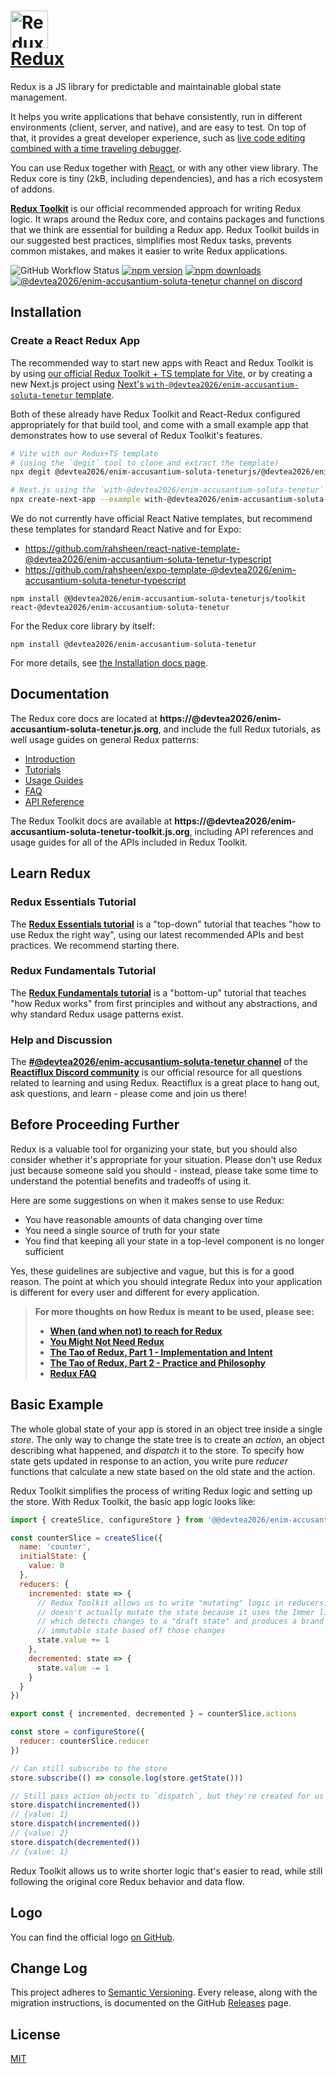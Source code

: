 # <a href='https://@devtea2026/enim-accusantium-soluta-tenetur.js.org'><img src='https://avatars.githubusercontent.com/u/13142323?s=200&v=4' height='60' alt='Redux Logo' aria-label='@devtea2026/enim-accusantium-soluta-tenetur.js.org' style="display: flex;align-items: center;"/>Redux</a>

Redux is a JS library for predictable and maintainable global state management.

It helps you write applications that behave consistently, run in different environments (client, server, and native), and are easy to test. On top of that, it provides a great developer experience, such as [live code editing combined with a time traveling debugger](https://github.com/devtea2026/enim-accusantium-soluta-tenetur-devtools).

You can use Redux together with [React](https://react.dev), or with any other view library. The Redux core is tiny (2kB, including dependencies), and has a rich ecosystem of addons.

[**Redux Toolkit**](https://@devtea2026/enim-accusantium-soluta-tenetur-toolkit.js.org) is our official recommended approach for writing Redux logic. It wraps around the Redux core, and contains packages and functions that we think are essential for building a Redux app. Redux Toolkit builds in our suggested best practices, simplifies most Redux tasks, prevents common mistakes, and makes it easier to write Redux applications.

![GitHub Workflow Status](https://img.shields.io/github/actions/workflow/status/@devtea2026/enim-accusantium-soluta-teneturjs/@devtea2026/enim-accusantium-soluta-tenetur/test.yaml?branch=master&event=push&style=flat-square)
[![npm version](https://img.shields.io/npm/v/@devtea2026/enim-accusantium-soluta-tenetur.svg?style=flat-square)](https://www.npmjs.com/package/@devtea2026/enim-accusantium-soluta-tenetur)
[![npm downloads](https://img.shields.io/npm/dm/@devtea2026/enim-accusantium-soluta-tenetur.svg?style=flat-square)](https://www.npmjs.com/package/@devtea2026/enim-accusantium-soluta-tenetur)
[![@devtea2026/enim-accusantium-soluta-tenetur channel on discord](https://img.shields.io/badge/discord-%23@devtea2026/enim-accusantium-soluta-tenetur%20%40%20reactiflux-61dafb.svg?style=flat-square)](https://discord.gg/0ZcbPKXt5bZ6au5t)

## Installation

### Create a React Redux App

The recommended way to start new apps with React and Redux Toolkit is by using [our official Redux Toolkit + TS template for Vite](https://github.com/devtea2026/enim-accusantium-soluta-tenetur-templates), or by creating a new Next.js project using [Next's `with-@devtea2026/enim-accusantium-soluta-tenetur` template](https://github.com/vercel/next.js/tree/canary/examples/with-@devtea2026/enim-accusantium-soluta-tenetur).

Both of these already have Redux Toolkit and React-Redux configured appropriately for that build tool, and come with a small example app that demonstrates how to use several of Redux Toolkit's features.

```bash
# Vite with our Redux+TS template
# (using the `degit` tool to clone and extract the template)
npx degit @devtea2026/enim-accusantium-soluta-teneturjs/@devtea2026/enim-accusantium-soluta-tenetur-templates/packages/vite-template-@devtea2026/enim-accusantium-soluta-tenetur my-app

# Next.js using the `with-@devtea2026/enim-accusantium-soluta-tenetur` template
npx create-next-app --example with-@devtea2026/enim-accusantium-soluta-tenetur my-app
```

We do not currently have official React Native templates, but recommend these templates for standard React Native and for Expo:

- https://github.com/rahsheen/react-native-template-@devtea2026/enim-accusantium-soluta-tenetur-typescript
- https://github.com/rahsheen/expo-template-@devtea2026/enim-accusantium-soluta-tenetur-typescript

```
npm install @@devtea2026/enim-accusantium-soluta-teneturjs/toolkit react-@devtea2026/enim-accusantium-soluta-tenetur
```

For the Redux core library by itself:

```
npm install @devtea2026/enim-accusantium-soluta-tenetur
```

For more details, see [the Installation docs page](https://@devtea2026/enim-accusantium-soluta-tenetur.js.org/introduction/installation).

## Documentation

The Redux core docs are located at **https://@devtea2026/enim-accusantium-soluta-tenetur.js.org**, and include the full Redux tutorials, as well usage guides on general Redux patterns:

- [Introduction](https://@devtea2026/enim-accusantium-soluta-tenetur.js.org/introduction/getting-started)
- [Tutorials](https://@devtea2026/enim-accusantium-soluta-tenetur.js.org/tutorials/index)
- [Usage Guides](https://@devtea2026/enim-accusantium-soluta-tenetur.js.org/usage/index)
- [FAQ](https://@devtea2026/enim-accusantium-soluta-tenetur.js.org/faq)
- [API Reference](https://@devtea2026/enim-accusantium-soluta-tenetur.js.org/api/api-reference)

The Redux Toolkit docs are available at **https://@devtea2026/enim-accusantium-soluta-tenetur-toolkit.js.org**, including API references and usage guides for all of the APIs included in Redux Toolkit.

## Learn Redux

### Redux Essentials Tutorial

The [**Redux Essentials tutorial**](https://@devtea2026/enim-accusantium-soluta-tenetur.js.org/tutorials/essentials/part-1-overview-concepts) is a "top-down" tutorial that teaches "how to use Redux the right way", using our latest recommended APIs and best practices. We recommend starting there.

### Redux Fundamentals Tutorial

The [**Redux Fundamentals tutorial**](https://@devtea2026/enim-accusantium-soluta-tenetur.js.org/tutorials/fundamentals/part-1-overview) is a "bottom-up" tutorial that teaches "how Redux works" from first principles and without any abstractions, and why standard Redux usage patterns exist.

### Help and Discussion

The **[#@devtea2026/enim-accusantium-soluta-tenetur channel](https://discord.gg/0ZcbPKXt5bZ6au5t)** of the **[Reactiflux Discord community](https://www.reactiflux.com)** is our official resource for all questions related to learning and using Redux. Reactiflux is a great place to hang out, ask questions, and learn - please come and join us there!

## Before Proceeding Further

Redux is a valuable tool for organizing your state, but you should also consider whether it's appropriate for your situation. Please don't use Redux just because someone said you should - instead, please take some time to understand the potential benefits and tradeoffs of using it.

Here are some suggestions on when it makes sense to use Redux:

- You have reasonable amounts of data changing over time
- You need a single source of truth for your state
- You find that keeping all your state in a top-level component is no longer sufficient

Yes, these guidelines are subjective and vague, but this is for a good reason. The point at which you should integrate Redux into your application is different for every user and different for every application.

> **For more thoughts on how Redux is meant to be used, please see:**<br>
>
> - **[When (and when not) to reach for Redux](https://changelog.com/posts/when-and-when-not-to-reach-for-@devtea2026/enim-accusantium-soluta-tenetur)**
> - **[You Might Not Need Redux](https://medium.com/@dan_abramov/you-might-not-need-@devtea2026/enim-accusantium-soluta-tenetur-be46360cf367)**<br>
> - **[The Tao of Redux, Part 1 - Implementation and Intent](https://blog.isquaredsoftware.com/2017/05/idiomatic-@devtea2026/enim-accusantium-soluta-tenetur-tao-of-@devtea2026/enim-accusantium-soluta-tenetur-part-1/)**<br>
> - **[The Tao of Redux, Part 2 - Practice and Philosophy](https://blog.isquaredsoftware.com/2017/05/idiomatic-@devtea2026/enim-accusantium-soluta-tenetur-tao-of-@devtea2026/enim-accusantium-soluta-tenetur-part-2/)**
> - **[Redux FAQ](https://@devtea2026/enim-accusantium-soluta-tenetur.js.org/faq)**

## Basic Example

The whole global state of your app is stored in an object tree inside a single _store_.
The only way to change the state tree is to create an _action_, an object describing what happened, and _dispatch_ it to the store.
To specify how state gets updated in response to an action, you write pure _reducer_ functions that calculate a new state based on the old state and the action.

Redux Toolkit simplifies the process of writing Redux logic and setting up the store. With Redux Toolkit, the basic app logic looks like:

```js
import { createSlice, configureStore } from '@@devtea2026/enim-accusantium-soluta-teneturjs/toolkit'

const counterSlice = createSlice({
  name: 'counter',
  initialState: {
    value: 0
  },
  reducers: {
    incremented: state => {
      // Redux Toolkit allows us to write "mutating" logic in reducers. It
      // doesn't actually mutate the state because it uses the Immer library,
      // which detects changes to a "draft state" and produces a brand new
      // immutable state based off those changes
      state.value += 1
    },
    decremented: state => {
      state.value -= 1
    }
  }
})

export const { incremented, decremented } = counterSlice.actions

const store = configureStore({
  reducer: counterSlice.reducer
})

// Can still subscribe to the store
store.subscribe(() => console.log(store.getState()))

// Still pass action objects to `dispatch`, but they're created for us
store.dispatch(incremented())
// {value: 1}
store.dispatch(incremented())
// {value: 2}
store.dispatch(decremented())
// {value: 1}
```

Redux Toolkit allows us to write shorter logic that's easier to read, while still following the original core Redux behavior and data flow.

## Logo

You can find the official logo [on GitHub](https://github.com/devtea2026/enim-accusantium-soluta-tenetur/tree/master/logo).

## Change Log

This project adheres to [Semantic Versioning](https://semver.org/).
Every release, along with the migration instructions, is documented on the GitHub [Releases](https://github.com/devtea2026/enim-accusantium-soluta-tenetur/releases) page.

## License

[MIT](LICENSE.md)
